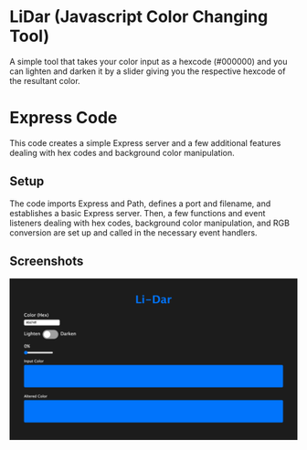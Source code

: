 # LiDar (Javascript Color Changing Tool)

A simple tool that takes your color input as a hexcode (#000000) and you can lighten and darken it by a slider giving you the respective hexcode of the resultant color.

# Express Code
This code creates a simple Express server and a few additional features dealing with hex codes and background color manipulation. 

## Setup
The code imports Express and Path, defines a port and filename, and establishes a basic Express server. Then, a few functions and event listeners dealing with hex codes, background color manipulation, and RGB conversion are set up and called in the necessary event handlers. 

## Screenshots
![Screenshot](input.png)
